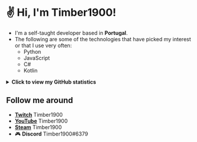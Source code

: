 # ✌ Hi, I'm Timber1900!

- I'm a self-taught developer based in **Portugal**.
- The following are some of the technologies that have picked my interest or that I use very often:
  - Python
  - JavaScript
  - C#
  - Kotlin
  
<details>
  <summary><b>Click to view my GitHub statistics</b></summary>

  <img src='https://github-readme-stats.vercel.app/api?username=Timber1900&count_private=true&show_icons=true&theme=dark' alt="Timber1900's Github Stats" />
  <img src='https://github-readme-stats.vercel.app/api/top-langs/?username=Timber1900&layout=compact&count_private=true&show_icons=true&theme=dark' alt="Timber1900's Github most used languages">
</details>

## Follow me around

- **[Twitch](https://www.twitch.tv/timber1900)** Timber1900
- **[YouTube](https://www.youtube.com/c/TheTimber1900)** Timber1900
- **[Steam](https://steamcommunity.com/id/timber1900/)** Timber1900
- 🎮 **Discord** Timber1900#6379


<!--
**Timber1900/Timber1900** is a ✨ _special_ ✨ repository because its `README.md` (this file) appears on your GitHub profile.

Here are some ideas to get you started:

- 🔭 I’m currently working on ...
- 🌱 I’m currently learning ...
- 👯 I’m looking to collaborate on ...
- 🤔 I’m looking for help with ...
- 💬 Ask me about ...
- 📫 How to reach me: ...
- 😄 Pronouns: ...
- ⚡ Fun fact: ...
-->
